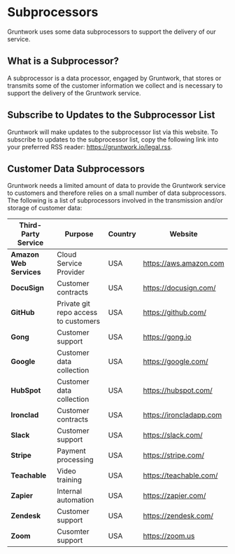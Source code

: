 # Subprocessors

Gruntwork uses some data subprocessors to support the delivery of our service.

## What is a Subprocessor?

A subprocessor is a data processor, engaged by Gruntwork, that stores or transmits some of the customer information we collect and is necessary to support the delivery of the Gruntwork service.

## Subscribe to Updates to the Subprocessor List

Gruntwork will make updates to the subprocessor list via this website. To subscribe to updates to the subprocessor list, copy the following link into your preferred RSS reader: https://gruntwork.io/legal.rss.

## Customer Data Subprocessors

Gruntwork needs a limited amount of data to provide the Gruntwork service to customers and therefore relies on a small number of data subprocessors. The following is a list of subprocessors involved in the transmission and/or storage of customer data:

| Third-Party Service     | Purpose                              | Country | Website                 |
| ----------------------- | ------------------------------------ | ------- | ----------------------- |
| **Amazon Web Services** | Cloud Service Provider               | USA     | https://aws.amazon.com  |
| **DocuSign**            | Customer contracts                   | USA     | https://docusign.com/   |
| **GitHub**              | Private git repo access to customers | USA     | https://github.com/     |
| **Gong**                | Customer support                     | USA     | https://gong.io         |
| **Google**              | Customer data collection             | USA     | https://google.com/     |
| **HubSpot**             | Customer data collection             | USA     | https://hubspot.com/    |
| **Ironclad**            | Customer contracts                   | USA     | https://ironcladapp.com |
| **Slack**               | Customer support                     | USA     | https://slack.com/      |
| **Stripe**              | Payment processing                   | USA     | https://stripe.com/     |
| **Teachable**           | Video training                       | USA     | https://teachable.com/  |
| **Zapier**              | Internal automation                  | USA     | https://zapier.com/     |
| **Zendesk**             | Customer support                     | USA     | https://zendesk.com/    |
| **Zoom**                | Cusomter support                     | USA     | https://zoom.us         |